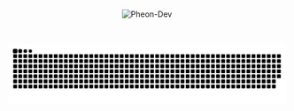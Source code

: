 <br />

<p align="center"> <img src="https://github-readme-stats.vercel.app/api?username=Pheon-Dev&show_icons=true&show=reviews,discussions_started,discussions_answered,prs_merged,prs_merged_percentage&theme=tokyonight" alt="Pheon-Dev" /> </p>

<br />

<p align="center">
  <img src="https://raw.githubusercontent.com/ray-x/ray-x/output/github-contribution-grid-snake.svg" />
</p>
